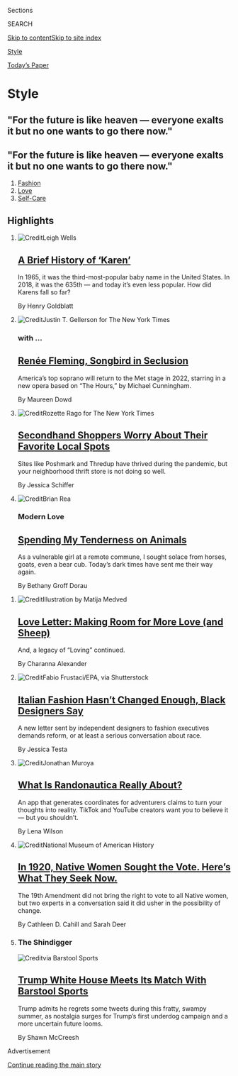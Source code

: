 <div id="app">

<div>

<div class="NYTAppHideMasthead css-zz1s19 e1suatyy0">

<div class="section css-ui9rw0 e1suatyy2">

<div class="css-11hrj97 er09x8g0">

<div class="css-6n7j50">

</div>

<span class="css-1dv1kvn">Sections</span>

<div class="css-10488qs">

<span class="css-1dv1kvn">SEARCH</span>

</div>

[Skip to content](#site-content)[Skip to site
index](#site-index)

</div>

<div id="masthead-section-label" class="css-1fnb9ct eaxe0e00">

[Style](https://www.nytimes3xbfgragh.onion/section/style)

</div>

<div class="css-10698na e1huz5gh0">

</div>

</div>

<div id="masthead-bar-one" class="section hasLinks css-15hmgas e1csuq9d3">

<div class="css-uqyvli e1csuq9d0">

</div>

<div class="css-1uqjmks e1csuq9d1">

</div>

<div class="css-9e9ivx">

[](https://myaccount.nytimes3xbfgragh.onion/auth/login?response_type=cookie&client_id=vi)

</div>

<div class="css-1bvtpon e1csuq9d2">

[Today’s
Paper](https://www.nytimes3xbfgragh.onion/section/todayspaper)

</div>

</div>

</div>

</div>

<div data-aria-hidden="false">

<div id="site-content" data-role="main">

<div id="collection-style" class="section css-15h4p1b e9abtgs0">

<div class="css-1j21atc e1svk9qx1">

<div class="css-fmiefx e1svk9qx2">

<div class="css-1hk7r2m eu54l5x0">

<div id="sponsor-wrapper" class="css-7a1pgi eaca97t0" type="sponsor" hidden="">

<div id="sponsor-slug" class="css-1l4mleb eaca97t1" hidden="">

Supported by

</div>

[Continue reading the main
story](#after-sponsor)

<div id="sponsor" class="ad sponsor-wrapper" style="text-align:left;height:100%;display:block">

</div>

<div id="after-sponsor">

</div>

</div>

</div>

</div>

<div class="css-nfcc9b e1svk9qx3">

<div class="css-vl9dhg e1svk9qx5">

<div class="css-1nrhkj6 e1svk9qx6">

# Style

<div class="follow-button-placeholder" data-collection-id="">

</div>

</div>

## <span>"For the future is like heaven — everyone exalts it but no one wants to go there now."</span>

</div>

</div>

## <span>"For the future is like heaven — everyone exalts it but no one wants to go there now."</span>

</div>

1.  [Fashion](/section/fashion)
2.  [Love](/section/style/love)
3.  [Self-Care](/section/style/self-care)

<div class="css-4svvz1 ekkqrpp0">

<div id="collection-highlights-container" class="section css-18l1u7x e46isfb1">

<div class="template-1 css-gfgt40 ekkqrpp1">

## Highlights

1.  ![<span class="css-kvjpws e1oaj3zl2"><span class="css-1dv1kvn">Credit</span>Leigh
    Wells</span>](https://static01.graylady3jvrrxbe.onion/images/2020/08/02/fashion/31NAMED-KAREN-art/00KAREN-jumbo.jpg)
    
    <div class="css-gjijuv">
    
    ## [A Brief History of ‘Karen’](/2020/07/31/style/karen-name-meme-history.html)
    
    In 1965, it was the third-most-popular baby name in the United
    States. In 2018, it was the 635th — and today it’s even less
    popular. How did Karens fall so
    far?
    
    <span class="css-me3p27"></span><span class="css-1dydysp e4e4i5l3"></span><span class="css-9voj2j">By
    <span class="css-1baulvz last-byline" itemprop="name">Henry
    Goldblatt</span></span>
    
    </div>

2.  ![<span class="css-1nk1g0h e1oaj3zl2"><span class="css-1dv1kvn">Credit</span>Justin
    T. Gellerson for The New York
    Times</span>](https://static01.graylady3jvrrxbe.onion/images/2020/07/30/fashion/30WITH-RENEEFLEMING-1/30WITH-RENEEFLEMING-1-videoLarge-v2.jpg)
    
    <div class="css-10wtrbd">
    
    ### with …
    
    ## [Renée Fleming, Songbird in Seclusion](/2020/07/30/style/maureen-dowd-renee-fleming.html)
    
    America’s top soprano will return to the Met stage in 2022, starring
    in a new opera based on “The Hours,” by Michael
    Cunningham.
    
    <span class="css-me3p27"></span><span class="css-1dydysp e4e4i5l3"></span><span class="css-9voj2j">By
    <span class="css-1baulvz last-byline" itemprop="name">Maureen
    Dowd</span></span>
    
    </div>

3.  ![<span class="css-1nk1g0h e1oaj3zl2"><span class="css-1dv1kvn">Credit</span>Rozette
    Rago for The New York
    Times</span>](https://static01.graylady3jvrrxbe.onion/images/2020/07/30/fashion/29VIRUS-SECONDHANDSHOPS-1/29VIRUS-SECONDHANDSHOPS-1-videoLarge-v2.jpg)
    
    <div class="css-10wtrbd">
    
    ## [Secondhand Shoppers Worry About Their Favorite Local Spots](/2020/07/29/style/secondhand-clothes-coronavirus-safety.html)
    
    Sites like Poshmark and Thredup have thrived during the pandemic,
    but your neighborhood thrift store is not doing so
    well.
    
    <span class="css-me3p27"></span><span class="css-1dydysp e4e4i5l3"></span><span class="css-9voj2j">By
    <span class="css-1baulvz last-byline" itemprop="name">Jessica
    Schiffer</span></span>
    
    </div>

4.  ![<span class="css-1nk1g0h e1oaj3zl2"><span class="css-1dv1kvn">Credit</span>Brian
    Rea</span>](https://static01.graylady3jvrrxbe.onion/images/2020/08/02/fashion/02MODERN-FARM/02MODERN-FARM-videoLarge.jpg)
    
    <div class="css-10wtrbd">
    
    ### Modern Love
    
    ## [Spending My Tenderness on Animals](/2020/07/31/style/modern-love-spending-tenderness-on-animals.html)
    
    As a vulnerable girl at a remote commune, I sought solace from
    horses, goats, even a bear cub. Today’s dark times have sent me
    their way
    again.
    
    <span class="css-me3p27"></span><span class="css-1dydysp e4e4i5l3"></span><span class="css-9voj2j">By
    <span class="css-1baulvz last-byline" itemprop="name">Bethany Groff
    Dorau</span></span>
    
    </div>

</div>

<div class="css-1xdhyk6 e46isfb0">

<div class="css-zk12ih ef6si7p0">

1.  ![<span class="css-1hhnwbi e1oaj3zl2"><span class="css-1dv1kvn">Credit</span>Illustration
    by Matija
    Medved</span>](https://static01.graylady3jvrrxbe.onion/images/2019/09/25/fashion/loveletter/loveletter-videoLarge-v3.png)
    
    <div class="css-10wtrbd">
    
    ## [Love Letter: Making Room for More Love (and Sheep)](/2020/07/31/fashion/weddings/love-letter-newsletter-making-room-for-more-love-and-sheep.html)
    
    And, a legacy of “Loving”
    continued.
    
    <span class="css-me3p27"></span><span class="css-1dydysp e4e4i5l3"></span><span class="css-9voj2j">By
    <span class="css-1baulvz last-byline" itemprop="name">Charanna
    Alexander</span></span>
    
    </div>

2.  ![<span class="css-1hhnwbi e1oaj3zl2"><span class="css-1dv1kvn">Credit</span>Fabio
    Frustaci/EPA, via
    Shutterstock</span>](https://static01.graylady3jvrrxbe.onion/images/2020/07/31/fashion/31stella-1/merlin_173300313_20e6e049-5489-41f9-be5a-9b7d5473ddd8-videoLarge.jpg)
    
    <div class="css-10wtrbd">
    
    ## [Italian Fashion Hasn’t Changed Enough, Black Designers Say](/2020/07/31/fashion/italian-fashion-black-designers.html)
    
    A new letter sent by independent designers to fashion executives
    demands reform, or at least a serious conversation about
    race.
    
    <span class="css-me3p27"></span><span class="css-1dydysp e4e4i5l3"></span><span class="css-9voj2j">By
    <span class="css-1baulvz last-byline" itemprop="name">Jessica
    Testa</span></span>
    
    </div>

3.  ![<span class="css-1hhnwbi e1oaj3zl2"><span class="css-1dv1kvn">Credit</span>Jonathan
    Muroya</span>](https://static01.graylady3jvrrxbe.onion/images/2020/08/02/fashion/02RANDONAUTICA/02RANDONAUTICA-videoLarge.jpg)
    
    <div class="css-10wtrbd">
    
    ## [What Is Randonautica Really About?](/2020/07/31/style/randonautica-app.html)
    
    An app that generates coordinates for adventurers claims to turn
    your thoughts into reality. TikTok and YouTube creators want you to
    believe it — but you
    shouldn’t.
    
    <span class="css-me3p27"></span><span class="css-1dydysp e4e4i5l3"></span><span class="css-9voj2j">By
    <span class="css-1baulvz last-byline" itemprop="name">Lena
    Wilson</span></span>
    
    </div>

4.  ![<span class="css-1hhnwbi e1oaj3zl2"><span class="css-1dv1kvn">Credit</span>National
    Museum of American
    History</span>](https://static01.graylady3jvrrxbe.onion/images/2020/07/31/multimedia/31suffrage-nativewomen-07/31suffrage-nativewomen-07-videoLarge.jpg)
    
    <div class="css-10wtrbd">
    
    ## [In 1920, Native Women Sought the Vote. Here’s What They Seek Now.](/2020/07/31/style/19th-amendment-native-womens-suffrage.html)
    
    The 19th Amendment did not bring the right to vote to all Native
    women, but two experts in a conversation said it did usher in the
    possibility of
    change.
    
    <span class="css-me3p27"></span><span class="css-1dydysp e4e4i5l3"></span><span class="css-9voj2j">By
    <span class="css-1baulvz" itemprop="name">Cathleen D. Cahill</span>
    and <span class="css-1baulvz last-byline" itemprop="name">Sarah
    Deer</span></span>
    
    </div>

5.  ### The Shindigger
    
    ![<span class="css-1hhnwbi e1oaj3zl2"><span class="css-1dv1kvn">Credit</span>via
    Barstool
    Sports</span>](https://static01.graylady3jvrrxbe.onion/images/2020/07/30/fashion/oakImage-1596134764009/oakImage-1596134764009-videoLarge.png)
    
    <div class="css-10wtrbd">
    
    ## [Trump White House Meets Its Match With Barstool Sports](/2020/07/31/style/trump-twitter-barstool-sports.html)
    
    Trump admits he regrets some tweets during this fratty, swampy
    summer, as nostalgia surges for Trump’s first underdog campaign and
    a more uncertain future
    looms.
    
    <span class="css-me3p27"></span><span class="css-1dydysp e4e4i5l3"></span><span class="css-9voj2j">By
    <span class="css-1baulvz last-byline" itemprop="name">Shawn
    McCreesh</span></span>
    
    </div>

</div>

</div>

</div>

<div id="mid1-wrapper" class="css-1mn4oms eaca97t0" type="rank">

<div id="mid1-slug" class="css-1tag3rd eaca97t1">

Advertisement

</div>

[Continue reading the main
story](#after-mid1)

<div id="mid1" class="ad mid1-wrapper" style="text-align:center;height:100%;display:block">

</div>

<div id="after-mid1">

</div>

</div>

<div class="section 5-band css-jhqenn ep7jkp60">

## [NYT Parenting](/spotlight/parenting)

[More in NYT Parenting
    »](/spotlight/parenting)

1.  ![<span class="css-1hhnwbi e1oaj3zl2"><span class="css-1dv1kvn">Credit</span></span>](https://static01.graylady3jvrrxbe.onion/images/2020/06/18/autossell/Screen-Shot-2020-06-16-at-1/Screen-Shot-2020-06-16-at-1-videoLarge.png)
    
    <div class="css-10wtrbd">
    
    ## [How to Entertain Your Kids This Summer? Maybe Don’t](/2020/06/18/arts/kids-summer-activities-virus.html)
    
    You can keep your family safe and sane by encouraging old-school
    play, embarking on some D.I.Y. projects and, yes, even embracing
    boredom.
    
    <span class="css-me3p27"></span><span class="css-1dydysp e4e4i5l3"></span><span class="css-9voj2j">By
    <span class="css-1baulvz last-byline" itemprop="name">Alexis
    Soloski</span></span>
    
    </div>

2.  ![<span class="css-1hhnwbi e1oaj3zl2"><span class="css-1dv1kvn">Credit</span>Ken
    Howard/Metropolitan
    Opera</span>](https://static01.graylady3jvrrxbe.onion/images/2020/06/19/arts/kids-camp1/kids-camp1-videoLarge.jpg)
    
    <div class="css-10wtrbd">
    
    ## [Considering Camp? Bunkmates Are Out, but Creativity Reigns](/2020/06/18/arts/kids-summer-camps-virtual.html)
    
    There may not be group hikes and s’mores, but that doesn’t mean
    there won’t be adventure, songs, comedy, art and dance. Here are
    some programs taking place
    online.
    
    <span class="css-me3p27"></span><span class="css-1dydysp e4e4i5l3"></span><span class="css-9voj2j">By
    <span class="css-1baulvz last-byline" itemprop="name">Laurel
    Graeber</span></span>
    
    </div>

3.  ![<span class="css-1hhnwbi e1oaj3zl2"><span class="css-1dv1kvn">Credit</span>Carol
    Rosegg</span>](https://static01.graylady3jvrrxbe.onion/images/2020/06/19/arts/18kids-theater-2/18kids-theater-2-videoLarge.jpg)
    
    <div class="css-10wtrbd">
    
    ## [While Theaters Are Dark, These Virtual Stages Deliver Actual Fun](/2020/06/18/theater/kids-summer-theater-virtual.html)
    
    From shows based on children’s books to productions that introduce
    children to global cultures, companies are offering a range of
    options.
    
    <span class="css-me3p27"></span><span class="css-1dydysp e4e4i5l3"></span><span class="css-9voj2j">By
    <span class="css-1baulvz last-byline" itemprop="name">Laurel
    Graeber</span></span>
    
    </div>

4.  ![<span class="css-1hhnwbi e1oaj3zl2"><span class="css-1dv1kvn">Credit</span>Amber
    Ren</span>](https://static01.graylady3jvrrxbe.onion/images/2020/06/19/arts/00kids-museums-carle/00kids-museums-carle-videoLarge.jpg)
    
    <div class="css-10wtrbd">
    
    ## [Digital Field Trips: Museum Adventures Abound for Kids](/2020/06/18/arts/design/kids-museums-summer-virus.html)
    
    Cultural institutions are finding creative ways to engage young
    visitors virtually this summer, and many of the offerings are
    free.
    
    <span class="css-me3p27"></span><span class="css-1dydysp e4e4i5l3"></span><span class="css-9voj2j">By
    <span class="css-1baulvz last-byline" itemprop="name">Laurel
    Graeber</span></span>
    
    </div>

5.  ![<span class="css-1hhnwbi e1oaj3zl2"><span class="css-1dv1kvn">Credit</span>Adriana
    Bellet</span>](https://static01.graylady3jvrrxbe.onion/images/2020/06/17/multimedia/17parenting-NL-vacuum/17parenting-NL-vacuum-videoLarge.jpg)
    
    <div class="css-10wtrbd">
    
    ## [When Impulse Buys Make You Feel Safe](/2020/06/17/parenting/virus-impulse-buys.html)
    
    A toddler-sized vacuum can’t fix the world. But it can make my kid
    smile, and help soothe my
    uncertainty.
    
    <span class="css-me3p27"></span><span class="css-1dydysp e4e4i5l3"></span><span class="css-9voj2j">By
    <span class="css-1baulvz last-byline" itemprop="name">Kaitlyn
    Greenidge</span></span>
    
    </div>

</div>

<div class="section 5-band css-jhqenn ep7jkp60">

## [Love](/section/fashion/weddings)

[More in Love
    »](/section/fashion/weddings)

1.  ![<span class="css-1hhnwbi e1oaj3zl2"><span class="css-1dv1kvn">Credit</span>Sydney
    Shrewsbury</span>](https://static01.graylady3jvrrxbe.onion/images/2020/08/02/fashion/00VOWS-MackinacIsland-03/00VOWS-MackinacIsland-03-videoLarge.jpg)
    
    <div class="css-10wtrbd">
    
    ## [Their Very Own Loving Story](/2020/07/31/fashion/weddings/Renee-Knake-and-Wallace-Jefferson-wed-tribute-to-Lovings-before-them.html)
    
    Renee Knake and Wallace B. Jefferson, both lawyers, are grateful to
    Mildred Loving and Richard Loving for challenging interracial
    marriage laws in the
    1960s.
    
    <span class="css-me3p27"></span><span class="css-1dydysp e4e4i5l3"></span><span class="css-9voj2j">By
    <span class="css-1baulvz last-byline" itemprop="name">Brianna
    Holt</span></span>
    
    </div>

2.  ![<span class="css-1hhnwbi e1oaj3zl2"><span class="css-1dv1kvn">Credit</span></span>](https://static01.graylady3jvrrxbe.onion/images/2020/07/26/fashion/00LIVE-STREAM-WED-COMBO/00LIVE-STREAM-WED-COMBO-videoLarge.jpg)
    
    <div class="css-10wtrbd">
    
    ## [Livestream Your Wedding Like a Pro](/2020/07/28/fashion/weddings/livestream-your-wedding-like-a-pro.html)
    
    These gadgets will help you improve the production quality and
    create memorable experiences for you and your digital
    guests.
    
    <span class="css-me3p27"></span><span class="css-1dydysp e4e4i5l3"></span><span class="css-9voj2j">By
    <span class="css-1baulvz last-byline" itemprop="name">Daniel
    Bortz</span></span>
    
    </div>

3.  ![<span class="css-1hhnwbi e1oaj3zl2"><span class="css-1dv1kvn">Credit</span>Jose
    A. Alvarado Jr. for The New York
    Times</span>](https://static01.graylady3jvrrxbe.onion/images/2020/07/26/fashion/24Vows-ModelActivist1/merlin_173908452_121834c5-2ab7-4830-bedd-1c85133e89a7-videoLarge.jpg)
    
    <div class="css-10wtrbd">
    
    ## [Next Stop: Marriage](/2020/07/24/fashion/weddings/Sara-Ziff-marries-Reed-Young-at-train-station.html)
    
    Sara Ziff and Reed Young met on a train platform. They hit it off,
    but neither expected much from the encounter and said their goodbyes
    without an introduction. Four months later they matched on a dating
    app.
    
    <span class="css-me3p27"></span><span class="css-1dydysp e4e4i5l3"></span><span class="css-9voj2j">By
    <span class="css-1baulvz last-byline" itemprop="name">Tammy La
    Gorce</span></span>
    
    </div>

4.  ![<span class="css-1hhnwbi e1oaj3zl2"><span class="css-1dv1kvn">Credit</span>Anna
    Godeassi</span>](https://static01.graylady3jvrrxbe.onion/images/2020/07/10/fashion/00NOT-ENGAGED/00NOT-ENGAGED-videoLarge.jpg)
    
    <div class="css-10wtrbd">
    
    ## [Me, My Relationship and PTSD](/2020/07/25/fashion/weddings/me-my-relationship-and-ptsd.html)
    
    Past and present find their place as a couple wades through what
    their future holds. And it’s all
    OK.
    
    <span class="css-me3p27"></span><span class="css-1dydysp e4e4i5l3"></span><span class="css-9voj2j">By
    <span class="css-1baulvz last-byline" itemprop="name">Caira
    Conner</span></span>
    
    </div>

5.  ![<span class="css-1hhnwbi e1oaj3zl2"><span class="css-1dv1kvn">Credit</span>Illustration
    by Matija
    Medved</span>](https://static01.graylady3jvrrxbe.onion/images/2019/09/25/fashion/loveletter/loveletter-videoLarge-v3.png)
    
    <div class="css-10wtrbd">
    
    ## [Love Letter: Making Room for More Love (and Sheep)](/2020/07/31/fashion/weddings/love-letter-newsletter-making-room-for-more-love-and-sheep.html)
    
    And, a legacy of “Loving”
    continued.
    
    <span class="css-me3p27"></span><span class="css-1dydysp e4e4i5l3"></span><span class="css-9voj2j">By
    <span class="css-1baulvz last-byline" itemprop="name">Charanna
    Alexander</span></span>
    
    </div>

</div>

<div id="mid2-wrapper" class="css-1mn4oms eaca97t0" type="rank">

<div id="mid2-slug" class="css-1tag3rd eaca97t1">

Advertisement

</div>

[Continue reading the main
story](#after-mid2)

<div id="mid2" class="ad mid2-wrapper" style="text-align:center;height:100%;display:block">

</div>

<div id="after-mid2">

</div>

</div>

<div class="section 5-band css-jhqenn ep7jkp60">

## [Designer DIY](/issue/fashion/2020/06/19/designer-diy)

[More in Designer DIY
    »](/issue/fashion/2020/06/19/designer-diy)

1.  ![<span class="css-1hhnwbi e1oaj3zl2"><span class="css-1dv1kvn">Credit</span></span>](https://static01.graylady3jvrrxbe.onion/images/2020/06/25/fashion/23DIYDESIGNERS-OWENS/23DIYDESIGNERS-OWENS-videoLarge.jpg)
    
    <div class="css-10wtrbd">
    
    ## [Rick Owens Stitches a Souvenir](/2020/06/23/style/DIY-sewing-rick-owens-stitches-a-souvenir.html)
    
    In the latest installment of our Designer D.I.Y. series, the
    designer embroiders a lover’s
    hankie.
    
    <span class="css-me3p27"></span><span class="css-1dydysp e4e4i5l3"></span><span class="css-9voj2j">By
    <span class="css-1baulvz" itemprop="name">Guy Trebay</span> and
    <span class="css-1baulvz last-byline" itemprop="name">Samantha
    Hahn</span></span>
    
    </div>

2.  ![<span class="css-1hhnwbi e1oaj3zl2"><span class="css-1dv1kvn">Credit</span>via
    Irene
    Neuwirth</span>](https://static01.graylady3jvrrxbe.onion/images/2020/06/18/fashion/17DIYDESIGNERS-NEUWIRTH-5/merlin_172684122_6267487a-183f-435c-aab3-783daa33b51d-videoLarge.jpg)
    
    <div class="css-10wtrbd">
    
    ## [Irene Neuwirth Makes a Flower Necklace Out of Paper](/2020/06/17/style/paper-flower-necklace-DIY.html)
    
    The Los Angeles jeweler goes outside the box for her latest
    creation, part of our Designer D.I.Y.
    series.
    
    <span class="css-me3p27"></span><span class="css-1dydysp e4e4i5l3"></span><span class="css-9voj2j">By
    <span class="css-1baulvz last-byline" itemprop="name">Jessica
    Testa</span></span>
    
    </div>

3.  ![<span class="css-1hhnwbi e1oaj3zl2"><span class="css-1dv1kvn">Credit</span></span>](https://static01.graylady3jvrrxbe.onion/images/2020/06/04/fashion/03DIYDESIGNERS-RODARTE/03DIYDESIGNERS-RODARTE-videoLarge.jpg)
    
    <div class="css-10wtrbd">
    
    ## [How to Make a Dish Towel Tote Bag, With Rodarte](/2020/06/02/style/dish-towel-tote-bag.html)
    
    Laura and Kate Mulleavy show us how to turn kitchen towels and
    costume jewelry into a
    carry-all.
    
    <span class="css-me3p27"></span><span class="css-1dydysp e4e4i5l3"></span><span class="css-9voj2j">By
    <span class="css-1baulvz" itemprop="name">Vanessa Friedman</span>
    and <span class="css-1baulvz last-byline" itemprop="name">Samantha
    Hahn</span></span>
    
    </div>

4.  ![<span class="css-1hhnwbi e1oaj3zl2"><span class="css-1dv1kvn">Credit</span>Charlie
    Engman</span>](https://static01.graylady3jvrrxbe.onion/images/2020/05/28/fashion/26DIYDESIGNERS-COLLINA-STRADA-shirt/26DIYDESIGNERS-COLLINA-STRADA-shirt-videoLarge-v2.jpg)
    
    <div class="css-10wtrbd">
    
    ## [How to Turn Vegetables Into a Tie-Dye Pattern](/2020/05/27/style/tie-dye-plaid-with-collina-strada.html)
    
    In the latest installment of our Designer D.I.Y. at Home series,
    Hillary Taymour, the creative director of Collina Strada, offers a
    creative use for excess
    beets.
    
    <span class="css-me3p27"></span><span class="css-1dydysp e4e4i5l3"></span><span class="css-9voj2j">By
    <span class="css-1baulvz" itemprop="name">Jessica Testa</span> and
    <span class="css-1baulvz last-byline" itemprop="name">Charlie
    Engman</span></span>
    
    </div>

5.  ![<span class="css-1hhnwbi e1oaj3zl2"><span class="css-1dv1kvn">Credit</span></span>](https://static01.graylady3jvrrxbe.onion/images/2020/05/21/fashion/19DIYDESIGNER-BODEart/19DIYDESIGNER-BODEart-videoLarge-v2.jpg)
    
    <div class="css-10wtrbd">
    
    ## [Emily Bode on How to Make a ‘Sweetheart’ T-Shirt](/2020/05/19/style/emily-bode-sweetheart-t-shirt.html)
    
    The latest installment of our Designer D.I.Y. at Home series teaches
    you how to whip up a present for the significant other you may not
    have seen for a
    while.
    
    <span class="css-me3p27"></span><span class="css-1dydysp e4e4i5l3"></span><span class="css-9voj2j">By
    <span class="css-1baulvz" itemprop="name">Guy Trebay</span> and
    <span class="css-1baulvz last-byline" itemprop="name">Samantha
    Hahn</span></span>
    
    </div>

</div>

<div class="section 5-band css-jhqenn ep7jkp60">

## [Skin Deep](/column/skin-deep)

[More in Skin Deep
    »](/column/skin-deep)

1.  ![<span class="css-1hhnwbi e1oaj3zl2"><span class="css-1dv1kvn">Credit</span></span>](https://static01.graylady3jvrrxbe.onion/images/2020/07/30/fashion/28SKIN-UNSEXY-art/28SKIN-UNSEXY-art-videoLarge.jpg)
    
    <div class="css-10wtrbd">
    
    ## [Can Unsexy Beauty Be Sexy?](/2020/07/28/style/can-unsexy-beauty-be-sexy.html)
    
    A new guard of beauty brands is using slick packaging and candid
    messaging to sell products women were once embarrassed to
    buy.
    
    <span class="css-me3p27"></span><span class="css-1dydysp e4e4i5l3"></span><span class="css-9voj2j">By
    <span class="css-1baulvz last-byline" itemprop="name">Rachel
    Strugatz</span></span>
    
    </div>

2.  ![<span class="css-1hhnwbi e1oaj3zl2"><span class="css-1dv1kvn">Credit</span>via
    Nick
    Barose</span>](https://static01.graylady3jvrrxbe.onion/images/2020/05/28/fashion/27SKIN-EYES-top/27SKIN-EYES-top-videoLarge-v2.jpg)
    
    <div class="css-10wtrbd">
    
    ## [Makeup and the Mask. It’s About the Eyes.](/2020/05/26/style/makeup-and-the-mask-its-about-the-eyes.html)
    
    Some pros share their tips for doing your makeup while
    masking.
    
    <span class="css-me3p27"></span><span class="css-1dydysp e4e4i5l3"></span><span class="css-9voj2j">By
    <span class="css-1baulvz last-byline" itemprop="name">Crystal
    Martin</span></span>
    
    </div>

3.  ![<span class="css-1hhnwbi e1oaj3zl2"><span class="css-1dv1kvn">Credit</span>The
    New York
    Times</span>](https://static01.graylady3jvrrxbe.onion/images/2020/07/14/fashion/14SKIN-BEARDSArt/14SKIN-BEARDSArt-videoLarge.jpg)
    
    <div class="css-10wtrbd">
    
    ## [It’s Long Past Time to Get That Beard Under Control](/2020/07/15/style/its-long-past-time-to-get-that-beard-under-control.html)
    
    Good thing men are warming up to some new
    tools.
    
    <span class="css-me3p27"></span><span class="css-1dydysp e4e4i5l3"></span><span class="css-9voj2j">By
    <span class="css-1baulvz last-byline" itemprop="name">Andrew Adam
    Newman</span></span>
    
    </div>

4.  ![<span class="css-1hhnwbi e1oaj3zl2"><span class="css-1dv1kvn">Credit</span>Agnes
    Ricart</span>](https://static01.graylady3jvrrxbe.onion/images/2020/05/19/fashion/19SKIN-BLUELIGHT/19SKIN-BLUELIGHT-videoLarge.jpg)
    
    <div class="css-10wtrbd">
    
    ## [What Is All of That Screen Time Doing to Your Skin?](/2020/05/20/style/skin-damage-blue-light-what-is-all-of-that-screen-time-doing-to-your-skin.html)
    
    We checked in with experts to learn about the risks of indoor light
    and how we can protect
    ourselves.
    
    <span class="css-me3p27"></span><span class="css-1dydysp e4e4i5l3"></span><span class="css-9voj2j">By
    <span class="css-1baulvz last-byline" itemprop="name">Crystal
    Martin</span></span>
    
    </div>

5.  ![<span class="css-1hhnwbi e1oaj3zl2"><span class="css-1dv1kvn">Credit</span></span>](https://static01.graylady3jvrrxbe.onion/images/2020/03/31/fashion/31virus-roots-topper2/31virus-roots-topper2-videoLarge-v2.jpg)
    
    <div class="css-10wtrbd">
    
    ## [How to Touch Up Your Roots at Home](/2020/03/31/style/how-to-touch-up-your-roots-at-home.html)
    
    Here’s what you should and shouldn’t
    do.
    
    <span class="css-me3p27"></span><span class="css-1dydysp e4e4i5l3"></span><span class="css-9voj2j">By
    <span class="css-1baulvz last-byline" itemprop="name">Crystal
    Martin</span></span>
    
    </div>

</div>

<div id="mid3-wrapper" class="css-1mn4oms eaca97t0" type="rank">

<div id="mid3-slug" class="css-1tag3rd eaca97t1">

Advertisement

</div>

[Continue reading the main
story](#after-mid3)

<div id="mid3" class="ad mid3-wrapper" style="text-align:center;height:100%;display:block">

</div>

<div id="after-mid3">

</div>

</div>

<div class="section 5-band css-jhqenn ep7jkp60">

## [Self-Care](/section/style/self-care)

[More in Self-Care
    »](/section/style/self-care)

1.  ![<span class="css-1hhnwbi e1oaj3zl2"><span class="css-1dv1kvn">Credit</span>Erik
    Carter for The New York
    Times</span>](https://static01.graylady3jvrrxbe.onion/images/2020/07/27/style/self-care/29BLACK-BOOKCLUBS-promo/29BLACK-BOOKCLUBS-promo-videoLarge-v2.jpg)
    
    <div class="css-10wtrbd">
    
    ## [The Black Book Club Takes It to the Next Level](/2020/07/29/style/self-care/black-book-clubs.html)
    
    Noname and other Black thought leaders have taken what Oprah built
    and made something
    new.
    
    <span class="css-me3p27"></span><span class="css-1dydysp e4e4i5l3"></span><span class="css-9voj2j">By
    <span class="css-1baulvz last-byline" itemprop="name">Iman
    Stevenson</span></span>
    
    </div>

2.  ![<span class="css-1hhnwbi e1oaj3zl2"><span class="css-1dv1kvn">Credit</span></span>](https://static01.graylady3jvrrxbe.onion/images/2020/07/09/fashion/09BLACK-JOURNALISTS-Natelege-Whaley/merlin_174323043_57123aa6-e6ba-46e0-9178-6e1334e3e7b4-videoLarge.jpg)
    
    <div class="css-10wtrbd">
    
    ## [Self-Care for Black Journalists](/2020/07/14/style/self-care/black-journalists.html)
    
    In a news cycle filled with tragedy, much of it disproportionately
    affecting people of color, Black reporters and editors are
    reimagining coping
    strategies.
    
    <span class="css-me3p27"></span><span class="css-1dydysp e4e4i5l3"></span><span class="css-9voj2j">By
    <span class="css-1baulvz last-byline" itemprop="name">Patrice
    Peck</span></span>
    
    </div>

3.  ![<span class="css-1hhnwbi e1oaj3zl2"><span class="css-1dv1kvn">Credit</span>Tony
    Cenicola/The New York
    Times</span>](https://static01.graylady3jvrrxbe.onion/images/2020/07/23/fashion/23SANITIZERS-use-this-one/23SANITIZERS-use-this-one-videoLarge.jpg)
    
    <div class="css-10wtrbd">
    
    ## [These Hand Sanitizers Smell Good, Kill Germs](/2020/07/22/style/these-hand-sanitizers-smell-good-kill-germs.html)
    
    Now that hand sanitizers have become an accessory of the new normal,
    upscale brands are introducing their own portable
    cleansers.
    
    <span class="css-me3p27"></span><span class="css-1dydysp e4e4i5l3"></span><span class="css-9voj2j">By
    <span class="css-1baulvz last-byline" itemprop="name">Rachel
    Felder</span></span>
    
    </div>

4.  ![<span class="css-1hhnwbi e1oaj3zl2"><span class="css-1dv1kvn">Credit</span>Rose
    Wong</span>](https://static01.graylady3jvrrxbe.onion/images/2020/07/26/multimedia/26ah-beauty/26ah-beauty-videoLarge.jpg)
    
    <div class="css-10wtrbd">
    
    ## [Shed Your Quarantine Skin (and Hair and Nails), Safely](/2020/07/25/at-home/coronavirus-salons.html)
    
    If you venture out for a treatment or trim, you might encounter
    plexiglass barriers, tons of cleaning supplies, fewer clients at a
    time and higher
    prices.
    
    <span class="css-me3p27"></span><span class="css-1dydysp e4e4i5l3"></span><span class="css-9voj2j">By
    <span class="css-1baulvz last-byline" itemprop="name">Katherine
    Cusumano</span></span>
    
    </div>

5.  ![<span class="css-1hhnwbi e1oaj3zl2"><span class="css-1dv1kvn">Credit</span></span>](https://static01.graylady3jvrrxbe.onion/images/2020/07/30/fashion/28SKIN-UNSEXY-art/28SKIN-UNSEXY-art-videoLarge.jpg)
    
    <div class="css-10wtrbd">
    
    ## [Can Unsexy Beauty Be Sexy?](/2020/07/28/style/can-unsexy-beauty-be-sexy.html)
    
    A new guard of beauty brands is using slick packaging and candid
    messaging to sell products women were once embarrassed to
    buy.
    
    <span class="css-me3p27"></span><span class="css-1dydysp e4e4i5l3"></span><span class="css-9voj2j">By
    <span class="css-1baulvz last-byline" itemprop="name">Rachel
    Strugatz</span></span>
    
    </div>

</div>

<div class="section 5-band css-jhqenn ep7jkp60">

## [Binge Read Featured Couples](/spotlight/wedding-announcements)

[More in Binge Read Featured Couples
»](/spotlight/wedding-announcements)

1.  ![<span class="css-1hhnwbi e1oaj3zl2"><span class="css-1dv1kvn">Credit</span>Selcoulth
    Photography</span>](https://static01.graylady3jvrrxbe.onion/images/2020/06/14/fashion/weddings/14WIKUM/merlin_173335650_2a75e1bf-cd95-4130-986b-33a570beaf42-videoLarge.jpg)
    
    <div class="css-10wtrbd">
    
    ## [Michelle Wikum, Walker Williams](/2020/06/14/fashion/weddings/michelle-wikum-walker-williams.html)
    
    The couple met through Tinder in
    2018.
    
    <span class="css-me3p27"></span><span class="css-1dydysp e4e4i5l3"></span><span class="css-9voj2j">By
    <span class="css-1baulvz last-byline" itemprop="name">Nina
    Reyes</span></span>
    
    </div>

2.  ![<span class="css-1hhnwbi e1oaj3zl2"><span class="css-1dv1kvn">Credit</span>Alicia
    Ann
    Photographers</span>](https://static01.graylady3jvrrxbe.onion/images/2020/05/17/multimedia/17TbeileLaw1/17TbeileLaw1-videoLarge.jpg)
    
    <div class="css-10wtrbd">
    
    ## [Ayelet Bentley, Samuel Tbeile](/2020/05/17/fashion/weddings/ayelet-bentley-samuel-tbeile.html)
    
    They met in college and became a couple about a year later while on
    a Birthright Israel
    trip.
    
    <span class="css-me3p27"></span>
    
    </div>

3.  ![<span class="css-1hhnwbi e1oaj3zl2"><span class="css-1dv1kvn">Credit</span></span>](https://static01.graylady3jvrrxbe.onion/images/2020/05/17/multimedia/17SuSchultz1/17SuSchultz1-videoLarge.jpg)
    
    <div class="css-10wtrbd">
    
    ## [Kathy Su, Eric Schultz](/2020/05/17/fashion/weddings/kathy-su-eric-schultz.html)
    
    The couple met in 2017 through OkCupid and had their first date at a
    whiskey bar in New
    York.
    
    <span class="css-me3p27"></span>
    
    </div>

4.  ![<span class="css-1hhnwbi e1oaj3zl2"><span class="css-1dv1kvn">Credit</span>Jason,
    Concept
    Photography</span>](https://static01.graylady3jvrrxbe.onion/images/2020/05/10/multimedia/10HammarskjoldLemmon1/10HammarskjoldLemmon1-videoLarge.jpg)
    
    <div class="css-10wtrbd">
    
    ## [Victoria Hammarskjold, George Lemmon III](/2020/05/10/fashion/weddings/victoria-hammarskjold-george-lemmon-iii.html)
    
    The couple met and began dating as high-school
    students.
    
    <span class="css-me3p27"></span>
    
    </div>

5.  ![<span class="css-1hhnwbi e1oaj3zl2"><span class="css-1dv1kvn">Credit</span>Paul
    Blackmore</span>](https://static01.graylady3jvrrxbe.onion/images/2020/04/26/multimedia/26DowdHerzberg1/26DowdHerzberg1-videoLarge.jpg)
    
    <div class="css-10wtrbd">
    
    ## [Emily Herzberg, Samuel Dowd](/2020/04/26/fashion/weddings/emily-herzberg-samuel-dowd.html)
    
    The couple met on the dating app Bumble, and, boldly, spent their
    second and third dates answering “36 questions that lead to love.”
    
    <span class="css-me3p27"></span>
    
    </div>

</div>

<div id="mid4-wrapper" class="css-1mn4oms eaca97t0" type="rank">

<div id="mid4-slug" class="css-1tag3rd eaca97t1">

Advertisement

</div>

[Continue reading the main
story](#after-mid4)

<div id="mid4" class="ad mid4-wrapper" style="text-align:center;height:100%;display:block">

</div>

<div id="after-mid4">

</div>

</div>

<div class="section 5-band css-jhqenn ep7jkp60">

## [Modern Love](/column/modern-love)

[More in Modern Love
    »](/column/modern-love)

1.  ![<span class="css-1hhnwbi e1oaj3zl2"><span class="css-1dv1kvn">Credit</span>Brian
    Rea</span>](https://static01.graylady3jvrrxbe.onion/images/2020/08/02/fashion/02MODERN-FARM/02MODERN-FARM-videoLarge.jpg)
    
    <div class="css-10wtrbd">
    
    ## [Spending My Tenderness on Animals](/2020/07/31/style/modern-love-spending-tenderness-on-animals.html)
    
    As a vulnerable girl at a remote commune, I sought solace from
    horses, goats, even a bear cub. Today’s dark times have sent me
    their way
    again.
    
    <span class="css-me3p27"></span><span class="css-1dydysp e4e4i5l3"></span><span class="css-9voj2j">By
    <span class="css-1baulvz last-byline" itemprop="name">Bethany Groff
    Dorau</span></span>
    
    </div>

2.  ![<span class="css-1hhnwbi e1oaj3zl2"><span class="css-1dv1kvn">Credit</span>Brian
    Rea</span>](https://static01.graylady3jvrrxbe.onion/images/2020/07/29/fashion/00TINYLOVE-ILLO5/00TINYLOVE-ILLO5-videoLarge.jpg)
    
    <div class="css-10wtrbd">
    
    ## [Tiny Love Stories: ‘My Parents Never Called’](/2020/07/28/style/tiny-modern-love-stories-coronavirus-my-parents-never-called.html)
    
    Modern Love in miniature, featuring reader-submitted stories of no
    more than 100
    words.
    
    <span class="css-me3p27"></span>
    
    </div>

3.  ![<span class="css-1hhnwbi e1oaj3zl2"><span class="css-1dv1kvn">Credit</span>Brian
    Rea</span>](https://static01.graylady3jvrrxbe.onion/images/2020/07/26/fashion/26MODERN-ORPHANAGE/26MODERN-ORPHANAGE-videoLarge.jpg)
    
    <div class="css-10wtrbd">
    
    ## [Why Did She Leave Me There?](/2020/07/24/style/modern-love-adoption-vietnam-why-did-she-leave-me-there.html)
    
    A young man returns to the Vietnamese orphanage he had spent 25
    years trying to
    forget.
    
    <span class="css-me3p27"></span><span class="css-1dydysp e4e4i5l3"></span><span class="css-9voj2j">By
    <span class="css-1baulvz last-byline" itemprop="name">Kacey Vu
    Shap</span></span>
    
    </div>

4.  ![<span class="css-1hhnwbi e1oaj3zl2"><span class="css-1dv1kvn">Credit</span>Brian
    Rea</span>](https://static01.graylady3jvrrxbe.onion/images/2020/07/06/fashion/06TINYLOVE-illo1/06TINYLOVE-illo1-videoLarge.jpg)
    
    <div class="css-10wtrbd">
    
    ## [Tiny Love Stories: ‘Monogamous Birds of N.Y.C.’](/2020/07/21/style/tiny-modern-love-stories-coronavirus-monogamous-birds-of-nyc.html)
    
    Modern Love in miniature, featuring reader-submitted stories of no
    more than 100
    words.
    
    <span class="css-me3p27"></span>
    
    </div>

5.  ![<span class="css-1hhnwbi e1oaj3zl2"><span class="css-1dv1kvn">Credit</span>Brian
    Rea</span>](https://static01.graylady3jvrrxbe.onion/images/2020/07/19/fashion/19MODERN-DATINGAPP/19MODERN-DATINGAPP-videoLarge.jpg)
    
    <div class="css-10wtrbd">
    
    ## [Trying to Feel Love-Worthy (While Working for a Dating App)](/2020/07/17/style/modern-love-feel-love-worthy-working-for-dating-app.html)
    
    Being awash in romantic complaints has left me — a Black woman who’s
    had heartache — feeling dismayed but
    hopeful.
    
    <span class="css-me3p27"></span><span class="css-1dydysp e4e4i5l3"></span><span class="css-9voj2j">By
    <span class="css-1baulvz last-byline" itemprop="name">Loré
    Yessuff</span></span>
    
    </div>

</div>

<div class="section 5-band css-jhqenn ep7jkp60">

## [Consumption: How we buy, exploit and reuse.](/issue/fashion/2019/12/16/consumption)

[More in Consumption: How we buy, exploit and reuse.
»](/issue/fashion/2019/12/16/consumption)

1.  ![<span class="css-1hhnwbi e1oaj3zl2"><span class="css-1dv1kvn">Credit</span>Lisa
    Maree Williams for The New York
    Times</span>](https://static01.graylady3jvrrxbe.onion/images/2019/12/17/fashion/17SaturdayNightGirls-top/merlin_162314289_be6d76eb-87d8-40b2-bebb-aff92b5d168d-videoLarge.jpg)
    
    <div class="css-10wtrbd">
    
    ## [What Do Gen Z Shoppers Want? A Cute, Cheap Outfit That Looks Great on Instagram](/2019/12/17/style/fast-fashion-gen-z.html)
    
    Three young women shoppers in three countries talk about what they
    buy, where they buy it and
    why.
    
    <span class="css-me3p27"></span><span class="css-1dydysp e4e4i5l3"></span><span class="css-9voj2j">By
    <span class="css-1baulvz" itemprop="name">Elizabeth Paton</span>,
    <span class="css-1baulvz" itemprop="name">Taylor Lorenz</span> and
    <span class="css-1baulvz last-byline" itemprop="name">Isabella
    Kwai</span></span>
    
    </div>

2.  ![<span class="css-1hhnwbi e1oaj3zl2"><span class="css-1dv1kvn">Credit</span>Jessica
    Pons for The New York
    Times</span>](https://static01.graylady3jvrrxbe.onion/images/2019/12/16/fashion/16fashionnova-cortes-top/16fashionnova-cortes-top-videoLarge-v2.jpg)
    
    <div class="css-10wtrbd">
    
    ## [Fashion Nova’s Secret: Underpaid Workers in Los Angeles Factories](/2019/12/16/business/fashion-nova-underpaid-workers.html)
    
    The online retailer makes fast fashion for the Instagram elite. The
    way many of its garments are made is much less
    glamorous.
    
    <span class="css-me3p27"></span><span class="css-1dydysp e4e4i5l3"></span><span class="css-9voj2j">By
    <span class="css-1baulvz last-byline" itemprop="name">Natalie
    Kitroeff</span></span>
    
    </div>

3.  ![<span class="css-1hhnwbi e1oaj3zl2"><span class="css-1dv1kvn">Credit</span>Kemal
    Jufri for The New York
    Times</span>](https://static01.graylady3jvrrxbe.onion/images/2019/12/19/fashion/19workers-Rumsinah/19workers-Rumsinah-videoLarge.jpg)
    
    <div class="css-10wtrbd">
    
    ## [Who Made Your Clothes?](/2019/12/19/style/garment-workers-around-the-world.html)
    
    Garment workers around the world make everything from luxury
    handbags to fast fashion leggings. Here are some of their
    stories.
    
    <span class="css-me3p27"></span><span class="css-1dydysp e4e4i5l3"></span><span class="css-9voj2j">By
    <span class="css-1baulvz last-byline" itemprop="name">Sanam
    Yar</span></span>
    
    </div>

4.  ![<span class="css-1hhnwbi e1oaj3zl2"><span class="css-1dv1kvn">Credit</span>Fabeha
    Monir for The New York
    Times</span>](https://static01.graylady3jvrrxbe.onion/images/2019/12/18/fashion/18HM-consumption-spinning/merlin_163482792_f01470dd-eb2b-4565-babb-16c17020f161-videoLarge.jpg)
    
    <div class="css-10wtrbd">
    
    ## [H\&M’s Different Kind of Clickbait](/2019/12/18/fashion/hms-supply-chain-transparency.html)
    
    The Swedish retailer now lets customers know where nearly every
    garment it sells is made. Is that
    enough?
    
    <span class="css-me3p27"></span><span class="css-1dydysp e4e4i5l3"></span><span class="css-9voj2j">By
    <span class="css-1baulvz" itemprop="name">Elizabeth Paton</span> and
    <span class="css-1baulvz last-byline" itemprop="name">Sapna
    Maheshwari</span></span>
    
    </div>

5.  ![<span class="css-1hhnwbi e1oaj3zl2"><span class="css-1dv1kvn">Credit</span>Vincent
    Tullo for The New York
    Times</span>](https://static01.graylady3jvrrxbe.onion/images/2019/12/20/fashion/20Ragpicker-promo/20Ragpicker-promo-videoLarge-v2.jpg)
    
    <div class="css-10wtrbd">
    
    ## [The Future Is Trashion](/2019/12/20/style/zero-waste-daniel-trashion.html)
    
    We make too much and buy too much. But maybe there is a way not to
    waste too much. The ragpicker of Brooklyn has an
    idea.
    
    <span class="css-me3p27"></span><span class="css-1dydysp e4e4i5l3"></span><span class="css-9voj2j">By
    <span class="css-1baulvz last-byline" itemprop="name">Vanessa
    Friedman</span></span>
    
    </div>

</div>

<div id="mid5-wrapper" class="css-1mn4oms eaca97t0" type="rank">

<div id="mid5-slug" class="css-1tag3rd eaca97t1">

Advertisement

</div>

[Continue reading the main
story](#after-mid5)

<div id="mid5" class="ad mid5-wrapper" style="text-align:center;height:100%;display:block">

</div>

<div id="after-mid5">

</div>

</div>

<div class="section 5-band css-jhqenn ep7jkp60">

## [Scam or Not](/column/scam-or-not)

[More in Scam or Not
    »](/column/scam-or-not)

1.  ![<span class="css-1hhnwbi e1oaj3zl2"><span class="css-1dv1kvn">Credit</span>Photo
    Illustration by The New York Times; Shutterstock
    (coffee)</span>](https://static01.graylady3jvrrxbe.onion/images/2020/02/14/fashion/14scams-coffee2/14scams-coffee2-videoLarge-v2.jpg)
    
    <div class="css-10wtrbd">
    
    ## [Is Coffee Good for You?](/2020/02/13/style/self-care/coffee-benefits.html)
    
    Yes\! But it depends on the kind of coffee and the
    quantity.
    
    <span class="css-me3p27"></span><span class="css-1dydysp e4e4i5l3"></span><span class="css-9voj2j">By
    <span class="css-1baulvz last-byline" itemprop="name">Dawn
    MacKeen</span></span>
    
    </div>

2.  ![<span class="css-1hhnwbi e1oaj3zl2"><span class="css-1dv1kvn">Credit</span>Photo
    Illustration by The New York
    Times</span>](https://static01.graylady3jvrrxbe.onion/images/2020/01/02/fashion/02scams-keto-1/02scams-keto-1-videoLarge.jpg)
    
    <div class="css-10wtrbd">
    
    ## [What Is the Keto Diet and Does It Work?](/2020/01/02/style/self-care/keto-diet-explained-benefits.html)
    
    Yes. But we don’t know how effective, or for how
    long.
    
    <span class="css-me3p27"></span><span class="css-1dydysp e4e4i5l3"></span><span class="css-9voj2j">By
    <span class="css-1baulvz last-byline" itemprop="name">Dawn
    MacKeen</span></span>
    
    </div>

3.  ![<span class="css-1hhnwbi e1oaj3zl2"><span class="css-1dv1kvn">Credit</span>Photo
    Illustration by The New York Times; Getty Images
    </span>](https://static01.graylady3jvrrxbe.onion/images/2019/12/01/fashion/27scam-probiotics-1/27scam-probiotics-1-videoLarge.jpg)
    
    <div class="css-10wtrbd">
    
    ## [What Are the Benefits of Probiotics?](/2019/11/27/style/self-care/probiotics-benefits.html)
    
    Studies suggest that certain probiotics can help in certain
    contexts. But you will need to do your research. We can
    help.
    
    <span class="css-me3p27"></span><span class="css-1dydysp e4e4i5l3"></span><span class="css-9voj2j">By
    <span class="css-1baulvz last-byline" itemprop="name">Melinda Wenner
    Moyer</span></span>
    
    </div>

4.  ![<span class="css-1hhnwbi e1oaj3zl2"><span class="css-1dv1kvn">Credit</span>Photo
    Illustration by The New York
    Times</span>](https://static01.graylady3jvrrxbe.onion/images/2019/11/22/fashion/22scam-fasting-1/22scam-fasting-1-videoLarge-v2.jpg)
    
    <div class="css-10wtrbd">
    
    ## [What Is Intermittent Fasting and Does It Really Work?](/2019/11/23/style/self-care/intermittent-fasting-benefits.html)
    
    Yes — but fasting offers weight loss similar to any reduction in
    calories. The best diet is the one where you are healthy, hydrated
    and living your best life. If fasting works for you, go for
    it.
    
    <span class="css-me3p27"></span><span class="css-1dydysp e4e4i5l3"></span><span class="css-9voj2j">By
    <span class="css-1baulvz last-byline" itemprop="name">Crystal
    Martin</span></span>
    
    </div>

5.  ![<span class="css-1hhnwbi e1oaj3zl2"><span class="css-1dv1kvn">Credit</span>Photo
    Illustration by The New York Times;
    Shutterstock</span>](https://static01.graylady3jvrrxbe.onion/images/2019/11/06/fashion/06scams-collagen2/06scams-collagen2-videoLarge.jpg)
    
    <div class="css-10wtrbd">
    
    ## [Are There Benefits to Collagen Supplements?](/2019/11/09/style/self-care/collagen-benefits.html)
    
    Maybe\! But get ready for a long-term
    relationship.
    
    <span class="css-me3p27"></span><span class="css-1dydysp e4e4i5l3"></span><span class="css-9voj2j">By
    <span class="css-1baulvz last-byline" itemprop="name">Gabriela
    Ulloa</span></span>
    
    </div>

</div>

<div class="section 5-band css-jhqenn ep7jkp60">

## [The Office: An Analysis](/spotlight/the-office-an-analysis)

[More in The Office: An Analysis
    »](/spotlight/the-office-an-analysis)

1.  ![<span class="css-1hhnwbi e1oaj3zl2"><span class="css-1dv1kvn">Credit</span>Illustration
    by Shannon Lin/The New York
    Times</span>](https://static01.graylady3jvrrxbe.onion/images/2019/09/17/fashion/17office-promo/17office-promo-videoLarge-v3.jpg)
    
    <div class="css-10wtrbd">
    
    ## [The Office: An In-Depth Analysis of Workplace User Behavior](/interactive/2019/09/17/style/the-office.html)
    
    How we love and hate to go to
    work.
    
    <span class="css-me3p27"></span><span class="css-1dydysp e4e4i5l3"></span><span class="css-9voj2j">By
    <span class="css-1baulvz last-byline" itemprop="name">The Styles
    Desk</span></span>
    
    </div>

2.  ![<span class="css-1hhnwbi e1oaj3zl2"><span class="css-1dv1kvn">Credit</span>Illustration
    by Shannon Lin/The New York
    Times</span>](https://static01.graylady3jvrrxbe.onion/images/2019/09/17/fashion/17office-generations-1/17office-generations-1-videoLarge.jpg)
    
    <div class="css-10wtrbd">
    
    ## [Young People Are Going to Save Us All From Office Life](/2019/09/17/style/generation-z-millennials-work-life-balance.html)
    
    Gen Z-ers and millennials have been called lazy and entitled. Could
    they, instead, be among the first to understand the proper role of
    work in
    life?
    
    <span class="css-me3p27"></span><span class="css-1dydysp e4e4i5l3"></span><span class="css-9voj2j">By
    <span class="css-1baulvz" itemprop="name">Claire Cain Miller</span>
    and <span class="css-1baulvz last-byline" itemprop="name">Sanam
    Yar</span></span>
    
    </div>

3.  ![<span class="css-1hhnwbi e1oaj3zl2"><span class="css-1dv1kvn">Credit</span>Illustration
    by Shannon Lin/The New York
    Times</span>](https://static01.graylady3jvrrxbe.onion/images/2019/09/17/fashion/17office-bathroom-1/17office-bathroom-1-videoLarge.png)
    
    <div class="css-10wtrbd">
    
    ## [Women Poop. Sometimes At Work. Get Over It.](/2019/09/17/style/women-poop-at-work.html)
    
    Why must the bathroom continue to be
    fraught?
    
    <span class="css-me3p27"></span><span class="css-1dydysp e4e4i5l3"></span><span class="css-9voj2j">By
    <span class="css-1baulvz" itemprop="name">Jessica Bennett</span> and
    <span class="css-1baulvz last-byline" itemprop="name">Amanda
    McCall</span></span>
    
    </div>

4.  ![<span class="css-1hhnwbi e1oaj3zl2"><span class="css-1dv1kvn">Credit</span>Illustration
    by Shannon Lin/The New York
    Times</span>](https://static01.graylady3jvrrxbe.onion/images/2019/09/17/fashion/17office-smalltalk-1/17office-smalltalk-1-videoLarge-v2.jpg)
    
    <div class="css-10wtrbd">
    
    ## [The Awkward but Essential Art of Office Chitchat](/2019/09/17/style/the-awkward-art-of-office-small-talk.html)
    
    We regret to inform you that you need to make small talk with your
    co-workers. Here’s how to master
    it.
    
    <span class="css-me3p27"></span><span class="css-1dydysp e4e4i5l3"></span><span class="css-9voj2j">By
    <span class="css-1baulvz last-byline" itemprop="name">Lindsay
    Mannering</span></span>
    
    </div>

5.  ![<span class="css-1hhnwbi e1oaj3zl2"><span class="css-1dv1kvn">Credit</span>Johnathon
    Kelso for The New York
    Times</span>](https://static01.graylady3jvrrxbe.onion/images/2019/09/17/fashion/17OFFICE-HQh/17OFFICE-HQh-videoLarge-v2.jpg)
    
    <div class="css-10wtrbd">
    
    ## [They Are What You Eat](/2019/09/17/style/moes-cinnabon-focus-brands.html)
    
    A visit to the headquarters of your favorite mall
    foods.
    
    <span class="css-me3p27"></span><span class="css-1dydysp e4e4i5l3"></span><span class="css-9voj2j">By
    <span class="css-1baulvz last-byline" itemprop="name">Caity
    Weaver</span></span>
    
    </div>

</div>

<div id="mid6-wrapper" class="css-1mn4oms eaca97t0" type="rank">

<div id="mid6-slug" class="css-1tag3rd eaca97t1">

Advertisement

</div>

[Continue reading the main
story](#after-mid6)

<div id="mid6" class="ad mid6-wrapper" style="text-align:center;height:100%;display:block">

</div>

<div id="after-mid6">

</div>

</div>

<div class="section 5-band css-jhqenn ep7jkp60">

## [Scene City](/column/scene-city)

[More in Scene City
    »](/column/scene-city)

1.  ![<span class="css-1hhnwbi e1oaj3zl2"><span class="css-1dv1kvn">Credit</span>Rebecca
    Smeyne for The New York
    Times</span>](https://static01.graylady3jvrrxbe.onion/images/2020/07/12/fashion/22Scene3/merlin_164363121_fa9d308e-394e-4a16-8f10-7775197c8a5e-videoLarge.jpg)
    
    <div class="css-10wtrbd">
    
    ## [Chairing a Gala While Stuck in Mustique](/2020/05/25/style/chairing-a-gala-while-stuck-in-mustique.html)
    
    How Adrienne Arsht, Tonya Lewis Lee and Dee Ocleppo Hilfiger are
    hunkering
    down.
    
    <span class="css-me3p27"></span><span class="css-1dydysp e4e4i5l3"></span><span class="css-9voj2j">By
    <span class="css-1baulvz last-byline" itemprop="name">Ruth La
    Ferla</span></span>
    
    </div>

2.  ![<span class="css-1hhnwbi e1oaj3zl2"><span class="css-1dv1kvn">Credit</span>Nina
    Westervelt for The New York
    Times</span>](https://static01.graylady3jvrrxbe.onion/images/2020/05/10/fashion/08scene4/merlin_167736819_fcb5a6fa-8390-40ab-bd91-7c94ea882193-videoLarge.jpg)
    
    <div class="css-10wtrbd">
    
    ## [Sweatpants and No Caviar](/2020/05/08/style/sweatpants-and-no-caviar.html)
    
    Dennis Basso, Agnes Hsu-Tang and Athena Calderone are finding solace
    outside the big
    city.
    
    <span class="css-me3p27"></span><span class="css-1dydysp e4e4i5l3"></span><span class="css-9voj2j">By
    <span class="css-1baulvz last-byline" itemprop="name">Ruth La
    Ferla</span></span>
    
    </div>

3.  ![<span class="css-1hhnwbi e1oaj3zl2"><span class="css-1dv1kvn">Credit</span>Nina
    Westervelt for The New York
    Times</span>](https://static01.graylady3jvrrxbe.onion/images/2020/05/03/fashion/01scene1/merlin_130090058_f56ed957-e20a-45df-b653-46715ce4a960-videoLarge.jpg)
    
    <div class="css-10wtrbd">
    
    ## [Virtual Galas and ‘Foodathons’](/2020/05/01/style/virtual-galas-and-foodathons.html)
    
    How Billy Eichner, Lizzie Asher and Andrew Saffir are not
    partying.
    
    <span class="css-me3p27"></span><span class="css-1dydysp e4e4i5l3"></span><span class="css-9voj2j">By
    <span class="css-1baulvz last-byline" itemprop="name">Ruth La
    Ferla</span></span>
    
    </div>

4.  ![<span class="css-1hhnwbi e1oaj3zl2"><span class="css-1dv1kvn">Credit</span>Rebecca
    Smeyne for The New York
    Times</span>](https://static01.graylady3jvrrxbe.onion/images/2020/04/05/fashion/03scene1/03scene1-videoLarge.jpg)
    
    <div class="css-10wtrbd">
    
    ## [Zoom Galas and Vlogging](/2020/04/03/style/zoom-galas-and-vlogging.html)
    
    How Larry Milstein, Jill Kargman and Nicky Hilton Rothschild are
    hunkering
    down.
    
    <span class="css-me3p27"></span><span class="css-1dydysp e4e4i5l3"></span><span class="css-9voj2j">By
    <span class="css-1baulvz last-byline" itemprop="name">Ruth La
    Ferla</span></span>
    
    </div>

5.  ![<span class="css-1hhnwbi e1oaj3zl2"><span class="css-1dv1kvn">Credit</span>Rebecca
    Smeyne for The New York
    Times</span>](https://static01.graylady3jvrrxbe.onion/images/2020/03/29/fashion/27scene1/27scene1-videoLarge.jpg)
    
    <div class="css-10wtrbd">
    
    ## [When Black Tie Is Replaced by Plaid Pajamas](/2020/03/27/style/when-black-tie-is-replaced-by-plaid-pajamas.html)
    
    Stacey Bendet, Debbie Bancroft and Wes Gordon are keeping their
    social
    distance.
    
    <span class="css-me3p27"></span><span class="css-1dydysp e4e4i5l3"></span><span class="css-9voj2j">By
    <span class="css-1baulvz last-byline" itemprop="name">Ruth La
    Ferla</span></span>
    
    </div>

</div>

</div>

<div class="css-185go5a e1o5byef0">

<div class="css-15cbhtu">

  - [Latest](#stream-panel)
  - <span class="css-6n7j50">Search</span>
    <div class="control">
    <div class="label-container css-1dv1kvn">
    Search
    </div>
    <div class="css-wm4t3d">
    **<span id="clear-search-input" class="css-1dv1kvn">Clear this text
    input</span>
    </div>
    </div>
    <span class="css-1iovbfw"></span>

<div id="stream-panel" class="section css-8msx5b e1jz0cab1">

<div class="css-13mho3u">

1.  
    
    <div class="css-1cp3ece">
    
    <div class="css-1l4spti">
    
    [](/2020/07/31/arts/music/beyonce-black-is-king.html)
    
    <div class="css-79elbk">
    
    ![](https://static01.graylady3jvrrxbe.onion/images/2020/07/31/arts/31beyonce7/31beyonce7-thumbWide.jpg?quality=75&auto=webp&disable=upscale)
    
    </div>
    
    ## Beyoncé’s ‘Black Is King’: Let’s Discuss
    
    Six critics on the visual album rooted in her “Lion King”-inspired
    record “The Gift,” a grand statement of African-diaspora pride and
    creative power.
    
    <div class="css-1nqbnmb ea5icrr0">
    
    By <span class="css-1n7hynb">Jason Farago, Vanessa Friedman, Gia
    Kourlas, Wesley Morris, Jon Pareles <span>and</span> Salamishah
    Tillet</span>
    
    </div>
    
    </div>
    
    <div class="css-1lc2l26 e1xfvim33">
    
    </div>
    
    </div>

2.  
    
    <div class="css-1cp3ece">
    
    <div class="css-1l4spti">
    
    [](/2020/07/31/at-home/newsletter.html)
    
    <div class="css-79elbk">
    
    ![](https://static01.graylady3jvrrxbe.onion/images/2020/07/31/arts/30go-gos/30go-gos-thumbWide.jpg?quality=75&auto=webp&disable=upscale)
    
    </div>
    
    ### <span class="css-m70j1g">at home newsletter</span>
    
    ## This Week, Clean Your Stove
    
    Some straightforward advice for a reader who feels directionless
    
    <div class="css-1nqbnmb ea5icrr0">
    
    By <span class="css-1n7hynb">Sam
    Sifton</span>
    
    </div>
    
    </div>
    
    <div class="css-1lc2l26 e1xfvim33">
    
    </div>
    
    </div>

3.  
    
    <div class="css-1cp3ece">
    
    <div class="css-1l4spti">
    
    [](/2020/07/31/arts/larry-scott-tiktok-larryakumpo.html)
    
    <div class="css-79elbk">
    
    ![](https://static01.graylady3jvrrxbe.onion/images/2020/07/31/arts/31akumpo1/31akumpo1-thumbWide-v2.jpg?quality=75&auto=webp&disable=upscale)
    
    </div>
    
    ### <span class="css-m70j1g">Critic’s Notebook</span>
    
    ## The Most Soothing Man on TikTok
    
    By slowing down and soaking it all in, Larry Scott makes the whole
    TikTok experience … nice.
    
    <div class="css-1nqbnmb ea5icrr0">
    
    By <span class="css-1n7hynb">Jon
    Caramanica</span>
    
    </div>
    
    </div>
    
    <div class="css-1lc2l26 e1xfvim33">
    
    </div>
    
    </div>

4.  
    
    <div class="css-1cp3ece">
    
    <div class="css-1l4spti">
    
    [](/2020/07/31/fashion/italian-fashion-black-designers.html)
    
    <div class="css-79elbk">
    
    ![](https://static01.graylady3jvrrxbe.onion/images/2020/07/31/fashion/31stella-1/merlin_173300313_20e6e049-5489-41f9-be5a-9b7d5473ddd8-thumbWide.jpg?quality=75&auto=webp&disable=upscale)
    
    </div>
    
    ## Italian Fashion Hasn’t Changed Enough, Black Designers Say
    
    A new letter sent by independent designers to fashion executives
    demands reform, or at least a serious conversation about race.
    
    <div class="css-1nqbnmb ea5icrr0">
    
    By <span class="css-1n7hynb">Jessica
    Testa</span>
    
    </div>
    
    </div>
    
    <div class="css-1lc2l26 e1xfvim33">
    
    </div>
    
    </div>

5.  
    
    <div class="css-1cp3ece">
    
    <div class="css-1l4spti">
    
    [](/2020/07/31/style/randonautica-app.html)
    
    <div class="css-79elbk">
    
    ![](https://static01.graylady3jvrrxbe.onion/images/2020/08/02/fashion/02RANDONAUTICA/02RANDONAUTICA-thumbWide.jpg?quality=75&auto=webp&disable=upscale)
    
    </div>
    
    ## What Is Randonautica Really About?
    
    An app that generates coordinates for adventurers claims to turn
    your thoughts into reality. TikTok and YouTube creators want you to
    believe it — but you shouldn’t.
    
    <div class="css-1nqbnmb ea5icrr0">
    
    By <span class="css-1n7hynb">Lena
    Wilson</span>
    
    </div>
    
    </div>
    
    <div class="css-1lc2l26 e1xfvim33">
    
    </div>
    
    </div>

6.  
    
    <div class="css-1cp3ece">
    
    <div class="css-1l4spti">
    
    [](/2020/07/31/style/19th-amendment-native-womens-suffrage.html)
    
    <div class="css-79elbk">
    
    ![](https://static01.graylady3jvrrxbe.onion/images/2020/07/31/multimedia/31suffrage-nativewomen-07/31suffrage-nativewomen-07-thumbWide.jpg?quality=75&auto=webp&disable=upscale)
    
    </div>
    
    ## In 1920, Native Women Sought the Vote. Here’s What They Seek Now.
    
    The 19th Amendment did not bring the right to vote to all Native
    women, but two experts in a conversation said it did usher in the
    possibility of change.
    
    <div class="css-1nqbnmb ea5icrr0">
    
    By <span class="css-1n7hynb">Cathleen D. Cahill <span>and</span>
    Sarah
    Deer</span>
    
    </div>
    
    </div>
    
    <div class="css-1lc2l26 e1xfvim33">
    
    </div>
    
    </div>

7.  
    
    <div class="css-1cp3ece">
    
    <div class="css-1l4spti">
    
    [](/2020/07/31/your-money/birkin-bag-racehorse-invest.html)
    
    <div class="css-79elbk">
    
    ![](https://static01.graylady3jvrrxbe.onion/images/2020/08/01/business/01Wealth-01/31Wealth-01-thumbWide.jpg?quality=75&auto=webp&disable=upscale)
    
    </div>
    
    ### <span class="css-m70j1g">Wealth Matters</span>
    
    ## Can’t Afford a Birkin Bag or a Racehorse? You Can Invest in One
    
    Interest in fractional investments has grown as the pandemic has
    forced more people to spend time at home, but advisers say the
    strategy has risks.
    
    <div class="css-1nqbnmb ea5icrr0">
    
    By <span class="css-1n7hynb">Paul
    Sullivan</span>
    
    </div>
    
    </div>
    
    <div class="css-1lc2l26 e1xfvim33">
    
    </div>
    
    </div>

8.  
    
    <div class="css-1cp3ece">
    
    <div class="css-1l4spti">
    
    [](/2020/07/31/style/trump-twitter-barstool-sports.html)
    
    <div class="css-79elbk">
    
    ![](https://static01.graylady3jvrrxbe.onion/images/2020/07/30/fashion/oakImage-1596134764009/oakImage-1596134764009-thumbWide.png?quality=75&auto=webp&disable=upscale)
    
    </div>
    
    ### <span class="css-m70j1g">The Shindigger</span>
    
    ## Trump White House Meets Its Match With Barstool Sports
    
    Trump admits he regrets some tweets during this fratty, swampy
    summer, as nostalgia surges for Trump’s first underdog campaign and
    a more uncertain future looms.
    
    <div class="css-1nqbnmb ea5icrr0">
    
    By <span class="css-1n7hynb">Shawn
    McCreesh</span>
    
    </div>
    
    </div>
    
    <div class="css-1lc2l26 e1xfvim33">
    
    </div>
    
    </div>

9.  
    
    <div class="css-1cp3ece">
    
    <div class="css-1l4spti">
    
    [](/2020/07/31/realestate/a-rockaway-beach-queens-life.html)
    
    <div class="css-79elbk">
    
    ![](https://static01.graylady3jvrrxbe.onion/images/2020/08/02/realestate/31DOMESTIC-ROCKAWAY-slide-OJH5/31DOMESTIC-ROCKAWAY-slide-OJH5-thumbWide.jpg?quality=75&auto=webp&disable=upscale)
    
    </div>
    
    ### <span class="css-m70j1g">Domestic Lives</span>
    
    ## A Rockaway Life
    
    Rockaway Beach has a land’s-end bacchanalian spirit, but it also a
    place where you can get to know people just by being there.
    
    <div class="css-1nqbnmb ea5icrr0">
    
    By <span class="css-1n7hynb">Diane
    Cardwell</span>
    
    </div>
    
    </div>
    
    <div class="css-1lc2l26 e1xfvim33">
    
    </div>
    
    </div>

10. 
    
    <div class="css-1cp3ece">
    
    <div class="css-1l4spti">
    
    [](/2020/07/31/style/viral-protest-videos.html)
    
    <div class="css-79elbk">
    
    ![](https://static01.graylady3jvrrxbe.onion/images/2020/07/31/fashion/31viralprotests-promo/31viralprotests-promo-thumbWide.jpg?quality=75&auto=webp&disable=upscale)
    
    </div>
    
    ## Why Protest Tactics Spread Like Memes
    
    When items like umbrellas and leaf blowers are subverted into
    objects of resistance, they become very shareable.
    
    <div class="css-1nqbnmb ea5icrr0">
    
    By <span class="css-1n7hynb">Tracy Ma, Natalie Shutler, Jonah Engel
    Bromwich <span>and</span> Shane O’Neill</span>
    
    </div>
    
    </div>
    
    <div class="css-1lc2l26 e1xfvim33">
    
    </div>
    
    </div>

<div class="css-13mho3u">

<div class="css-1t62hi8">

<div class="css-1stvaey">

Show
More

<div>

<div style="border:0;clip:rect(0 0 0 0);height:1px;margin:-1px;overflow:hidden;white-space:nowrap;padding:0;width:1px;position:absolute" data-role="log" data-aria-live="assertive">

</div>

<div style="border:0;clip:rect(0 0 0 0);height:1px;margin:-1px;overflow:hidden;white-space:nowrap;padding:0;width:1px;position:absolute" data-role="log" data-aria-live="assertive">

</div>

<div style="border:0;clip:rect(0 0 0 0);height:1px;margin:-1px;overflow:hidden;white-space:nowrap;padding:0;width:1px;position:absolute" data-role="log" data-aria-live="polite">

</div>

<div style="border:0;clip:rect(0 0 0 0);height:1px;margin:-1px;overflow:hidden;white-space:nowrap;padding:0;width:1px;position:absolute" data-role="log" data-aria-live="polite">

</div>

</div>

</div>

</div>

</div>

</div>

<div class="css-g6hk37 supplemental">

<div id="mid7-wrapper" class="css-10wkyv7 eaca97t0" type="lede">

<div id="mid7-slug" class="css-1tag3rd eaca97t1">

Advertisement

</div>

[Continue reading the main
story](#after-mid7)

<div id="mid7" class="ad mid7-wrapper" style="text-align:center;height:100%;display:block;min-height:250px">

</div>

<div id="after-mid7">

</div>

</div>

## Follow Us

<div class="module-body">

  - [**<span data-aria-hidden="true">NYTimesStyles</span><span class="css-1dv1kvn">facebook
    page for
    NYTimesStyles</span>](https://www.facebookcorewwwi.onion/NYTimesStyles)
  - [**<span data-aria-hidden="true">NYTStyles</span><span class="css-1dv1kvn">twitter
    page for
    NYTStyles</span>](https://twitter.com/NYTStyles)
  - [**<span data-aria-hidden="true">NYTFashion</span><span class="css-1dv1kvn">twitter
    page for
    NYTFashion</span>](https://twitter.com/NYTFashion)
  - [**<span data-aria-hidden="true">NYTimesFashion</span><span class="css-1dv1kvn">instagram
    page for
    NYTimesFashion</span>](https://instagram.com/NYTimesFashion)

</div>

<div id="mktg-wrapper" class="css-oxle51 eaca97t0" type="mktg">

<div id="mktg-slug" class="css-1tag3rd eaca97t1">

Advertisement

</div>

[Continue reading the main
story](#after-mktg)

<div id="mktg" class="ad mktg-wrapper" style="text-align:center;height:100%;display:block">

</div>

<div id="after-mktg">

</div>

</div>

</div>

</div>

</div>

</div>

</div>

</div>

## Site Index

<div>

</div>

## Site Information Navigation

  - [© <span>2020</span> <span>The New York Times
    Company</span>](https://help.nytimes3xbfgragh.onion/hc/en-us/articles/115014792127-Copyright-notice)

<!-- end list -->

  - [NYTCo](https://www.nytco.com/)
  - [Contact
    Us](https://help.nytimes3xbfgragh.onion/hc/en-us/articles/115015385887-Contact-Us)
  - [Work with us](https://www.nytco.com/careers/)
  - [Advertise](https://nytmediakit.com/)
  - [T Brand Studio](http://www.tbrandstudio.com/)
  - [Your Ad
    Choices](https://www.nytimes3xbfgragh.onion/privacy/cookie-policy#how-do-i-manage-trackers)
  - [Privacy](https://www.nytimes3xbfgragh.onion/privacy)
  - [Terms of
    Service](https://help.nytimes3xbfgragh.onion/hc/en-us/articles/115014893428-Terms-of-service)
  - [Terms of
    Sale](https://help.nytimes3xbfgragh.onion/hc/en-us/articles/115014893968-Terms-of-sale)
  - [Site
    Map](https://spiderbites.nytimes3xbfgragh.onion)
  - [Help](https://help.nytimes3xbfgragh.onion/hc/en-us)
  - [Subscriptions](https://www.nytimes3xbfgragh.onion/subscription?campaignId=37WXW)

</div>

</div>
